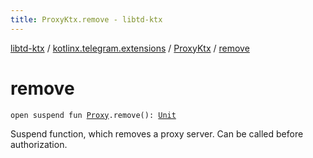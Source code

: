 ```yaml
---
title: ProxyKtx.remove - libtd-ktx
---
```


[libtd-ktx](../../index.html) / [kotlinx.telegram.extensions](../index.html) / [ProxyKtx](index.html) / [remove](./remove.html)

# remove

`open suspend fun `[`Proxy`](https://tdlibx.github.io/td/docs/org/drinkless/td/libcore/telegram/TdApi/Proxy.html)`.remove(): `[`Unit`](https://kotlinlang.org/api/latest/jvm/stdlib/kotlin/-unit/index.html)

Suspend function, which removes a proxy server. Can be called before authorization.

